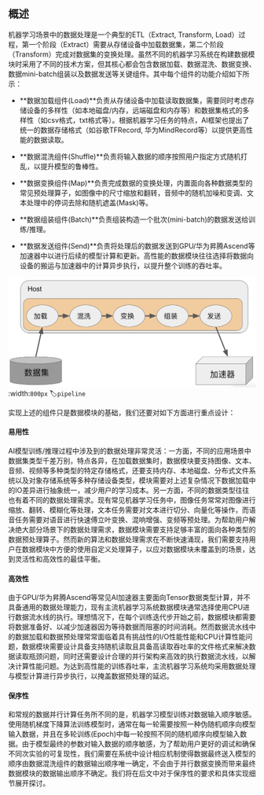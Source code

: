 ## 概述

机器学习场景中的数据处理是一个典型的ETL（Extract, Transform,
Load）过程，第一个阶段（Extract）需要从存储设备中加载数据集，第二个阶段（Transform）完成对数据集的变换处理。虽然不同的机器学习系统在构建数据模块时采用了不同的技术方案，但其核心都会包含数据加载、数据混洗、数据变换、数据mini-batch组装以及数据发送等关键组件。其中每个组件的功能介绍如下所示：

-   **数据加载组件(Load)**负责从存储设备中加载读取数据集，需要同时考虑存储设备的多样性（如本地磁盘/内存，远端磁盘和内存等）和数据集格式的多样性（如csv格式，txt格式等）。根据机器学习任务的特点，AI框架也提出了统一的数据存储格式（如谷歌TFRecord,
    华为MindRecord等）以提供更高性能的数据读取。

-   **数据混洗组件(Shuffle)**负责将输入数据的顺序按照用户指定方式随机打乱，以提升模型的鲁棒性。

-   **数据变换组件(Map)**负责完成数据的变换处理，内置面向各种数据类型的常见预处理算子，如图像中的尺寸缩放和翻转，音频中的随机加噪和变调、文本处理中的停词去除和随机遮盖(Mask)等。

-   **数据组装组件(Batch)**负责组装构造一个批次(mini-batch)的数据发送给训练/推理。

-   **数据发送组件(Send)**负责将处理后的数据发送到GPU/华为昇腾Ascend等加速器中以进行后续的模型计算和更新。高性能的数据模块往往选择将数据向设备的搬运与加速器中的计算异步执行，以提升整个训练的吞吐率。

![数据模块的核心组件](../img/ch07/7.1/pipeline.png)
:width:`800px`
:label:`pipeline`

实现上述的组件只是数据模块的基础，我们还要对如下方面进行重点设计：

#### 易用性

AI模型训练/推理过程中涉及到的数据处理非常灵活：一方面，不同的应用场景中数据集类型千差万别，特点各异，在加载数据集时，数据模块要支持图像、文本、音频、视频等多种类型的特定存储格式，还要支持内存、本地磁盘、分布式文件系统以及对象存储系统等多种存储设备类型，模块需要对上述复杂情况下数据加载中的IO差异进行抽象统一，减少用户的学习成本。另一方面，不同的数据类型往往也有着不同的数据处理需求。现有常见机器学习任务中，图像任务常常对图像进行缩放、翻转、模糊化等处理，文本任务需要对文本进行切分、向量化等操作，而语音任务需要对语音进行快速傅立叶变换、混响增强、变频等预处理。为帮助用户解决绝大部分场景下的数据处理需求，数据模块需要支持足够丰富的面向各种类型的数据预处理算子。然而新的算法和数据处理需求在不断快速涌现，我们需要支持用户在数据模块中方便的使用自定义处理算子，以应对数据模块未覆盖到的场景，达到灵活性和高效性的最佳平衡。

#### 高效性

由于GPU/华为昇腾Ascend等常见AI加速器主要面向Tensor数据类型计算，并不具备通用的数据处理能力，现有主流机器学习系统数据模块通常选择使用CPU进行数据流水线的执行。理想情况下，在每个训练迭代步开始之前，数据模块都需要将数据准备好、以减少加速器因为等待数据而阻塞的时间消耗。然而数据流水线中的数据加载和数据预处理常常面临着具有挑战性的I/O性能性能和CPU计算性能问题，数据模块需要设计具备支持随机读取且具备高读取吞吐率的文件格式来解决数据读取瓶颈问题，同时还需要设计合理的并行架构来高效的执行数据流水线，以解决计算性能问题。为达到高性能的训练吞吐率，主流机器学习系统均采用数据处理与模型计算进行异步执行，以掩盖数据预处理的延迟。

#### 保序性

和常规的数据并行计算任务所不同的是，机器学习模型训练对数据输入顺序敏感。使用随机梯度下降算法训练模型时，通常在每一轮需要按照一种伪随机顺序向模型输入数据，并且在多轮训练(Epoch)中每一轮按照不同的随机顺序向模型输入数据。由于模型最终的参数对输入数据的顺序敏感，为了帮助用户更好的调试和确保不同次实验的可复现性，我们需要在系统中设计相应机制使得数据最终送入模型的顺序由数据混洗组件的数据输出顺序唯一确定，不会由于并行数据变换而带来最终数据模块的数据输出顺序不确定。我们将在后文中对于保序性的要求和具体实现细节展开探讨。
